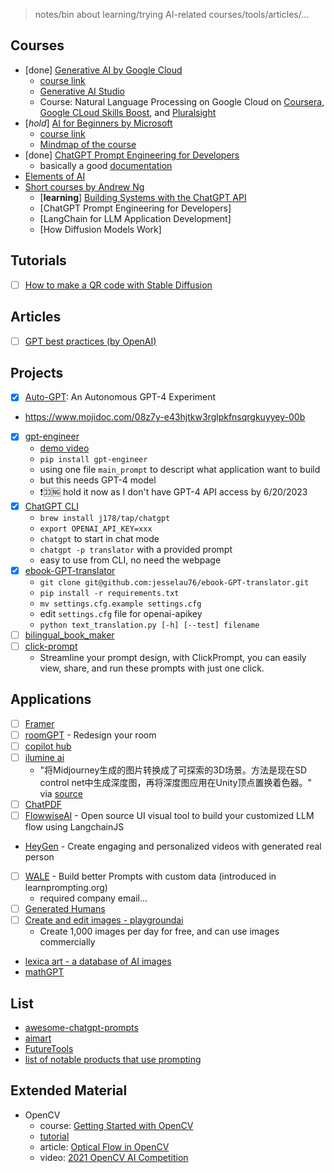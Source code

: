 > notes/bin about learning/trying AI-related courses/tools/articles/...

## Courses

- [done] [Generative AI by Google Cloud](./generative-ai-google-cloud/README.md)
  - [course link](https://www.cloudskillsboost.google/journeys/118)
  - [Generative AI Studio](https://cloud.google.com/generative-ai-studio)
  - Course: Natural Language Processing on Google Cloud on [Coursera](https://www.coursera.org/learn/sequence-models-tensorflow-gcp), [Google CLoud Skills Boost](https://www.cloudskillsboost.google/course_templates/40), and [Pluralsight](https://www.pluralsight.com/courses/natural-language-processing-google-cloud)
- [*hold*] [AI for Beginners by Microsoft](./ai-for-beginners-microsoft/README.md)
  - [course link](https://microsoft.github.io/AI-For-Beginners/)
  - [Mindmap of the course](http://soshnikov.com/courses/ai-for-beginners/mindmap.html)
- [done] [ChatGPT Prompt Engineering for Developers](./learn-prompting.md)
  - basically a good [documentation](https://learnprompting.org/docs/intro)
- [Elements of AI](https://www.elementsofai.com/)
- [Short courses by Andrew Ng](https://www.deeplearning.ai/short-courses/)
  - [**learning**] [Building Systems with the ChatGPT API](./short-courses-deeplearning.ai/chatgpt-building-system/)
  - [ChatGPT Prompt Engineering for Developers]
  - [LangChain for LLM Application Development]
  - [How Diffusion Models Work]

## Tutorials

- [ ] [How to make a QR code with Stable Diffusion](https://stable-diffusion-art.com/qr-code/)

## Articles

- [ ] [GPT best practices (by OpenAI)](https://platform.openai.com/docs/guides/gpt-best-practices/gpt-best-practices)


## Projects

- [x] [Auto-GPT](./Auto-GPT/README.md): An Autonomous GPT-4 Experiment
- https://www.mojidoc.com/08z7y-e43hjtkw3rglpkfnsqrgkuyyey-00b
- [x] [gpt-engineer](https://github.com/AntonOsika/gpt-engineer)
  - [demo video](https://twitter.com/antonosika/status/1667641038104674306)
  - `pip install gpt-engineer`
  - using one file `main_prompt` to descript what application want to build
  - but this needs GPT-4 model
  - ❗️🈁🆖 hold it now as I don't have GPT-4 API access by 6/20/2023
- [x] [ChatGPT CLI](https://github.com/j178/chatgpt)
  - `brew install j178/tap/chatgpt`
  - `export OPENAI_API_KEY=xxx`
  - `chatgpt` to start in chat mode
  - `chatgpt -p translator` with a provided prompt
  - easy to use from CLI, no need the webpage
- [x] [ebook-GPT-translator](https://github.com/jesselau76/ebook-GPT-translator)
  - `git clone git@github.com:jesselau76/ebook-GPT-translator.git`
  - `pip install -r requirements.txt`
  - `mv settings.cfg.example settings.cfg`
  - edit `settings.cfg` file for openai-apikey
  - `python text_translation.py [-h] [--test] filename`
- [ ] [bilingual_book_maker](https://github.com/yihong0618/bilingual_book_maker)
- [ ] [click-prompt](https://github.com/prompt-engineering/click-prompt)
  - Streamline your prompt design, with ClickPrompt, you can easily view, share, and run these prompts with just one click.

## Applications

- [ ] [Framer](https://www.framer.com/)
- [ ] [roomGPT](https://www.roomgpt.io/) - Redesign your room
- [ ] [copilot hub](https://app.copilothub.ai/copilots)
- [ ] [ilumine ai](https://ilumine.ai/)
  - "将Midjourney生成的图片转换成了可探索的3D场景。方法是现在SD control net中生成深度图，再将深度图应用在Unity顶点置换着色器。" via [source](https://twitter.com/sundyme/status/1671206023745634305)
- [ ] [ChatPDF](https://www.chatpdf.com/c/AenErpfcQ887lct6NblFr)
- [ ] [FlowwiseAI](https://flowiseai.com/) - Open source UI visual tool to build your customized LLM flow using LangchainJS
- [HeyGen](https://aimart.app/products/heygen) - Create engaging and personalized videos with generated real person
- [ ] [WALE](https://trywale.com/) - Build better Prompts with custom data (introduced in learnprompting.org)
  - required company email...
- [ ] [Generated Humans](https://generated.photos/humans)
- [ ] [Create and edit images - playgroundai](https://playgroundai.com/)
  - Create 1,000 images per day for free, and can use images commercially
- [lexica art - a database of AI images](https://lexica.art/aperture)
- [mathGPT](https://mathgpt.streamlit.app/)

## List
- [awesome-chatgpt-prompts](https://github.com/f/awesome-chatgpt-prompts)
- [aimart](https://aimart.app)
- [FutureTools](https://www.futuretools.io/)
- [list of notable products that use prompting](https://learnprompting.org/zh-Hans/docs/products)

## Extended Material

- OpenCV
  - course: [Getting Started with OpenCV](https://learnopencv.com/getting-started-with-opencv/)
  - [tutorial](https://docs.opencv.org/3.4/d9/df8/tutorial_root.html)
  - article: [Optical Flow in OpenCV](https://learnopencv.com/optical-flow-in-opencv/)
  - video: [2021 OpenCV AI Competition](https://learn.microsoft.com/en-us/shows/ai-show/ai-show--2021-opencv-ai-competition--grand-prize-winners--cortic-tigers--episode-32?WT.mc_id=academic-77998-cacaste)
